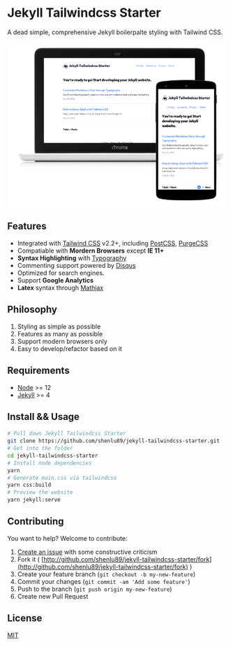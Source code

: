 # Jekyll Tailwindcss Starter

A dead simple, comprehensive Jekyll boilerpalte styling with Tailwind CSS.

![](assets/images/showcase.png)

## Features

- Integrated with [Tailwind CSS](https://tailwindcss.com/) v2.2+, including [PostCSS](https://postcss.org/), [PurgeCSS](https://purgecss.com/)
- Compatiable with **Mordern Browsers** except **IE 11+**
- **Syntax Highlighting** with [Typography](https://github.com/tailwindlabs/tailwindcss-typography)
- Commenting support powered by [Disqus](https://disqus.com/)
- Optimized for search engines.
- Support **Google Analytics**
- **Latex** syntax through [Mathjax](https://www.mathjax.org/)

## Philosophy

1. Styling as simple as possible
2. Features as many as possible
3. Support modern browsers only
4. Easy to develop/refactor based on it

## Requirements

- [Node](https://nodejs.org/en/) >= 12
- [Jekyll](https://jekyllrb.com/) >= 4

## Install && Usage

```sh
# Pull down Jekyll Tailwindcss Starter
git clone https://github.com/shenlu89/jekyll-tailwindcss-starter.git
# Get into the folder
cd jekyll-tailwindcss-starter
# Install node dependencies
yarn
# Generate main.css via tailwindcss
yarn css:build
# Preview the website
yarn jekyll:serve
```

## Contributing

You want to help? Welcome to contribute:

1. [Create an issue](https://github.com/shenlu89/jekyll-tailwindcss-starter/issues/new/choose) with some constructive criticism
2. Fork it ( [http://github.com/shenlu89/jekyll-tailwindcss-starter/fork](http://github.com/shenlu89/jekyll-tailwindcss-starter/fork) )
3. Create your feature branch (`git checkout -b my-new-feature`)
4. Commit your changes (`git commit -am 'Add some feature'`)
5. Push to the branch (`git push origin my-new-feature`)
6. Create new Pull Request

## License

[MIT](https://github.com/shenlu89/jekyll-tailwindcss-starter/blob/main/LICENSE)